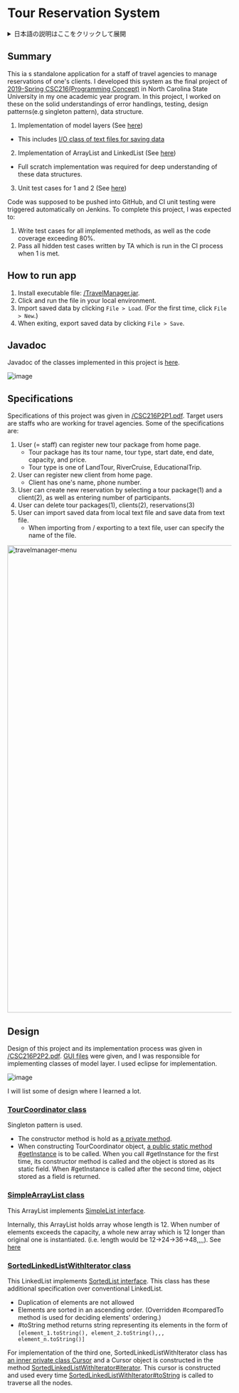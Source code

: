 # Tour Reservation System


<details>
<summary>日本語の説明はここをクリックして展開</summary>

## 概要

本プロジェクトは、旅行会社の予約管理システムのスタンドアロンアプリケーションであり、これはノースカロライナ州立大学交換留学時の 2019-Spring の [CSC216(Programming Concept)](https://people.engr.ncsu.edu/sesmith5/teaching/syllabi/S19_CSC216_Syllabus.pdf)のファイナルプロジェクトである。オブジェクト指向、エラーハンドリング、テスティング、デザインパターン(シングルトンパターン)、データ構造の理解を前提に、以下に取り組んだ。

1. モデル層の実装(該当箇所は[こちら](https://github.com/kudojp/TravelManager/tree/master/Project2/src/edu/ncsu/csc216/travel/model))
   - これは[データ永続化のためのテキストファイルの Reader/Writer クラス](https://github.com/kudojp/TravelManager/tree/master/Project2/src/edu/ncsu/csc216/travel/model/file_io)を含む
2. ArrayList, LinkedList の実装(該当箇所は[こちら](https://github.com/kudojp/TravelManager/tree/master/Project2/src/edu/ncsu/csc216/travel/list_utils))
   - これはデータ構造への理解を含めるという目的でスクラッチの実装を求められた
3. 1 と 2 のユニットテスト(該当箇所は[こちら](https://github.com/kudojp/TravelManager/tree/master/Project2/test/edu/ncsu/csc216/travel))

このプロジェクトは github でコードを提出することを求められており、コード提出時に自動で Jenkins で CI テストが起動した。プロジェクトの完成条件は以下である。

1. これは自らが書いた全てのメソッドをカバーし、尚且つコードカバレッジ 80%を満たすユニットテストが全て pass すること
2. 1 が満たされた場合 TA によるユニットテストが起動し、これらが全て pass すること。

## 実行方法

1. 実行可能ファイルを[/TravelManager.jar](https://github.com/kudojp/TravelManager/blob/master/TravelManager.jar)からダウンロードする。
2. ローカル環境で jar ファイルを起動する。
3. 画面左上の File から、File>Load でデータをインポートする(初回時には File>New を選択)
4. 使用後は左上の File から、File>Save でデータをアウトポートする。

## Javadoc

このプロジェクトで実装されたクラスの Javadoc は[こちら](https://kudojp.github.io/TravelManager/)を参照してください。
![image](https://user-images.githubusercontent.com/44487754/86514577-2d012e00-be4e-11ea-8522-8a73965d5c95.png)

## 仕様

プロジェクトの仕様は[/CSC216P2P1.pdf](https://github.com/kudojp/TravelManager/blob/master/CSC216P2P1.pdf)で与えられた。想定されるユーザは旅行会社のスタッフであり、主要な仕様のいくつかは以下である。

1. ユーザはホーム画面からは新しくツアーパッケージを登録できる
   - 登録情報は、ツアー名/ツアータイプ/開始日時/日数/最大収容人数/価格である
   - ツアータイプは LandTour, RiverCruise, EducationalTrip の３種類から選択する
2. ユーザはホーム画面からクライアントを登録できる
   - 登録情報は、氏名/連絡先である。
3. ユーザはホーム画面から(1 で登録した)ツアーパッケージと(2 で登録した)クライアントを選択して、さらにそのクライアントのツアー参加人数を入力して、ツアーの予約ができる
4. ユーザはホーム画面から(1 で登録した)パッケージの削除、(2 で登録した)クライアントの削除、(3 で登録した)予約のキャンセルができる
5. ユーザはホーム画面のデータをローカルのテキストファイルにアウトポートすることで保存できる
6. ユーザは現時点でのデータを保存/呼び出しすることができる。
   - データの保存場所はローカルのテキストファイルである。
   - 保存の際にはテキストファイルの名前を指定してデータを保存し、読み込みの際にはファイルの選択をしてデータを呼び出す。

<img width="1051" alt="travelmanager-menu" src="https://user-images.githubusercontent.com/44487754/86505764-cb1bd680-be03-11ea-816b-0f581304cb90.png">

## 設計

プロジェクトの設計およびその実装手順は[/CSC216P2P2.pdf](CSC216P2P2.pdf)で与えられた。GUI ファイルに関しては既に完成したものが与えられており、Model 部分を以下のクラス図を元に eclipse で実装した(該当箇所は[こちら](https://github.com/kudojp/TravelManager/tree/master/Project2/src/edu/ncsu/csc216/travel/model)である)。データの永続化はローカルのテキストファイルで行なっている。

![image](https://user-images.githubusercontent.com/44487754/73433247-c0a66e00-4387-11ea-9050-cf631aedaf6f.png)

以下特筆すべき点である。

### [TourCoordinator クラス](https://github.com/kudojp/TravelManager/blob/master/Project2/src/edu/ncsu/csc216/travel/model/office/TourCoordinator.java)

- シングルトンパターンを採用している
  - [コンストラクターは private メソッドとして保持](https://github.com/kudojp/TravelManager/blob/master/Project2/src/edu/ncsu/csc216/travel/model/office/TourCoordinator.java#L53-L61)されており、TourCoordinator を外部から呼び出す際には[public static メソッドの getInstance()](https://github.com/kudojp/TravelManager/blob/master/Project2/src/edu/ncsu/csc216/travel/model/office/TourCoordinator.java#L68-L73)を使用する。
  - この private メソッドのコンストラクターで初期化された TourCoordinator インスタンスは[private static フィールドの instance](https://github.com/kudojp/TravelManager/blob/master/Project2/src/edu/ncsu/csc216/travel/model/office/TourCoordinator.java#L28)として保持される。getInstance()メソッドを初めて呼び出す際には、この内部でコンストラクターが呼び出され、TourCoordinator インスタンスが初期化されて instance に収納される。二度目以降に getInstance()メソッドが呼び出された際には、instance を返す。

### [SimpleArrayList クラス](https://github.com/kudojp/TravelManager/blob/c13ca920c8f267496f95b6afbba5713568351401/Project2/src/edu/ncsu/csc216/travel/list_utils/SimpleArrayList.java)

- この ArrayList は[SimpleList インターフェイス](https://github.com/kudojp/TravelManager/blob/master/Project2/src/edu/ncsu/csc216/travel/list_utils/SimpleList.java)を実装している。
- ArrayList は、初期化した状態では、内部的に長さ 12 の Array が使わている。要素を追加する中で Array のキャパシティーをオーバーするごとに 24→36→48→...と 12 ずつ長い Array に置き換えている(該当箇所は[こちら](https://github.com/kudojp/TravelManager/blob/master/Project2/src/edu/ncsu/csc216/travel/list_utils/SimpleArrayList.java#L95-L110))。

### [SortedLinkedListWithIterator クラス](https://github.com/kudojp/TravelManager/blob/c13ca920c8f267496f95b6afbba5713568351401/Project2/src/edu/ncsu/csc216/travel/list_utils/SortedLinkedListWithIterator.java)

- この LinkedList は[SortedList インターフェイス](https://github.com/kudojp/TravelManager/blob/c13ca920c8f267496f95b6afbba5713568351401/Project2/src/edu/ncsu/csc216/travel/list_utils/SortedList.java)を実装している。この LinkedList は従来の LinkedList と比べると以下の二つの特徴を持つ。
  - 複数の要素の重複を許さない
  - 要素は、そのオブジェクトの compareTo メソッドを使用して、値が小さい順にソートされて収納される
- [Cursor](https://github.com/kudojp/TravelManager/blob/c13ca920c8f267496f95b6afbba5713568351401/Project2/src/edu/ncsu/csc216/travel/list_utils/SortedLinkedListWithIterator.java#L238-L255)というネストされた private クラスを保持しており、これは[SimpleListIterator インターフェイス](https://github.com/kudojp/TravelManager/blob/c13ca920c8f267496f95b6afbba5713568351401/Project2/src/edu/ncsu/csc216/travel/list_utils/SimpleListIterator.java)を実装している。
  - この Cursor はこの LinkedListIterator 内部の[iterator()メソッド](https://github.com/kudojp/TravelManager/blob/c13ca920c8f267496f95b6afbba5713568351401/Project2/src/edu/ncsu/csc216/travel/list_utils/SortedLinkedListWithIterator.java#L186-L188)内で初期化されて返される。
  - この Cursor は[toString()メソッド](https://github.com/kudojp/TravelManager/blob/c13ca920c8f267496f95b6afbba5713568351401/Project2/src/edu/ncsu/csc216/travel/list_utils/SortedLinkedListWithIterator.java#L194-L209)において iterator()メソッドから呼び出された上で、この List を文字列で表現する際に使用される。

</details>

## Summary

This ia s standalone application for a staff of travel agencies to manage reservations of one's clients. I developed this system as the final project of [2019-Spring CSC216(Programming Concept)](https://people.engr.ncsu.edu/sesmith5/teaching/syllabi/S19_CSC216_Syllabus.pdf) in North Carolina State University in my one academic year program. In this project, I worked on these on the solid understandings of error handlings, testing, design patterns(e.g singleton pattern), data structure.

1. Implementation of model layers (See [here](https://github.com/kudojp/TravelManager/tree/master/Project2/src/edu/ncsu/csc216/travel/model]))
  - This includes [I/O class of text files for saving data](https://github.com/kudojp/TravelManager/tree/master/Project2/src/edu/ncsu/csc216/travel/model/file_io)
2. Implementation of ArrayList and LinkedList (See [here](https://github.com/kudojp/TravelManager/tree/master/Project2/src/edu/ncsu/csc216/travel/list_utils))
  - Full scratch implementation was required for deep understanding of these data structures.
3. Unit test cases for 1 and 2 (See [here](https://github.com/kudojp/TravelManager/tree/master/Project2/test/edu/ncsu/csc216/travel))

Code was supposed to be pushed into GitHub, and CI unit testing were triggered automatically on Jenkins. To complete this project, I was expected to:

1. Write test cases for all implemented methods, as well as the code coverage exceeding 80%.
2. Pass all hidden test cases written by TA which is run in the CI process when 1 is met.


## How to run app

1. Install executable file: [/TravelManager.jar](https://github.com/kudojp/TravelManager/blob/master/TravelManager.jar).
2. Click and run the file in your local environment.
3. Import saved data by clicking `File > Load`. (For the first time, click `File > New`.)
4. When exiting, export saved data by clicking `File > Save`.

## Javadoc

Javadoc of the classes implemented in this project is [here](https://kudojp.github.io/TourReservationSystem-Java2019/).


![image](https://user-images.githubusercontent.com/44487754/86514577-2d012e00-be4e-11ea-8522-8a73965d5c95.png)

## Specifications

Specifications of this project was given in [/CSC216P2P1.pdf](https://github.com/kudojp/TravelManager/blob/master/CSC216P2P1.pdf). Target users are staffs who are working for travel agencies. Some of the specifications are:

1. User (= staff) can register new tour package from home page.
   - Tour package has its tour name, tour type, start date, end date, capacity, and price.
   - Tour type is one of LandTour, RiverCruise, EducationalTrip.
2. User can register new client from home page.
   - Client has one's name, phone number.
3. User can create new reservation by selecting a tour package(1) and a client(2), as well as entering number of participants.
4. User can delete tour packages(1), clients(2), reservations(3)
5. User can import saved data from local text file and save data from text file.
   - When importing from / exporting to a text file, user can specify the name of the file.

<img width="1051" alt="travelmanager-menu" src="https://user-images.githubusercontent.com/44487754/86505764-cb1bd680-be03-11ea-816b-0f581304cb90.png">


## Design

Design of this project and its implementation process was given in [/CSC216P2P2.pdf](CSC216P2P2.pdf). [GUI files](https://github.com/kudojp/TravelManager/tree/master/Project2/src/edu/ncsu/csc216/travel/model) were given, and I was responsible for implementing classes of model layer. I used eclipse for implementation.

![image](https://user-images.githubusercontent.com/44487754/73433247-c0a66e00-4387-11ea-9050-cf631aedaf6f.png)

I will list some of design where I learned a lot.

### [TourCoordinator class](https://github.com/kudojp/TravelManager/blob/master/Project2/src/edu/ncsu/csc216/travel/model/office/TourCoordinator.java)

Singleton pattern is used.
- The constructor method is hold as [a private method](https://github.com/kudojp/TravelManager/blob/master/Project2/src/edu/ncsu/csc216/travel/model/office/TourCoordinator.java#L53-L61).
- When constructing TourCoordinator object, [a public static method #getInstance](https://github.com/kudojp/TravelManager/blob/master/Project2/src/edu/ncsu/csc216/travel/model/office/TourCoordinator.java#L68-L73) is to be called. When you call #getInstance for the first time, its constructor method is called and the object is stored as its static field. When #getInstance is called after the second time, object stored as a field is returned.

### [SimpleArrayList class](https://github.com/kudojp/TravelManager/blob/c13ca920c8f267496f95b6afbba5713568351401/Project2/src/edu/ncsu/csc216/travel/list_utils/SimpleArrayList.java)

This ArrayList implements [SimpleList interface](https://github.com/kudojp/TravelManager/blob/master/Project2/src/edu/ncsu/csc216/travel/list_utils/SimpleList.java).

Internally, this ArrayList holds array whose length is 12. When number of elements exceeds the capacity, a whole new array which is 12 longer than original one is instantiated. (i.e. length would be 12→24→36→48,,,,). See [here]((https://github.com/kudojp/TravelManager/blob/master/Project2/src/edu/ncsu/csc216/travel/list_utils/SimpleArrayList.java#L95-L110))


### [SortedLinkedListWithIterator class](https://github.com/kudojp/TravelManager/blob/c13ca920c8f267496f95b6afbba5713568351401/Project2/src/edu/ncsu/csc216/travel/list_utils/SortedLinkedListWithIterator.java)

This LinkedList implements [SortedList interface](https://github.com/kudojp/TravelManager/blob/c13ca920c8f267496f95b6afbba5713568351401/Project2/src/edu/ncsu/csc216/travel/list_utils/SortedList.java). This class has these additional specification over conventional LinkedList.

- Duplication of elements are not allowed
- Elements are sorted in an ascending order. (Overridden #comparedTo method is used for deciding elements' ordering.)
- #toString method returns string representing its elements in the form of `[element_1.toString(), element_2.toString(),,, element_n.toString()]`

For implementation of the third one, SortedLinkedListWithIterator class has [an inner private class Cursor](https://github.com/kudojp/TravelManager/blob/c13ca920c8f267496f95b6afbba5713568351401/Project2/src/edu/ncsu/csc216/travel/list_utils/SortedLinkedListWithIterator.java#L238-L255) and a Cursor object is constructed in the method [SortedLinkedListWithIterator#iterator](https://github.com/kudojp/TravelManager/blob/c13ca920c8f267496f95b6afbba5713568351401/Project2/src/edu/ncsu/csc216/travel/list_utils/SortedLinkedListWithIterator.java#L186-L188). This cursor is constructed and used every time [SortedLinkedListWithIterator#toString](https://github.com/kudojp/TravelManager/blob/c13ca920c8f267496f95b6afbba5713568351401/Project2/src/edu/ncsu/csc216/travel/list_utils/SortedLinkedListWithIterator.java#L194-L209) is called to traverse all the nodes.

